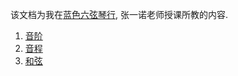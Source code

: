 该文档为我在[蓝色六弦琴行](http://www.dianping.com/shop/5343675), 张一诺老师授课所教的内容.

1. [音阶](https://github.com/dengqinghua/guitar_lessons/tree/master/1/scales_in_guitar)
2. [音程](https://github.com/dengqinghua/guitar_lessons/tree/master/2/intervals)
3. [和弦](https://github.com/dengqinghua/guitar_lessons/tree/master/3/chords)

